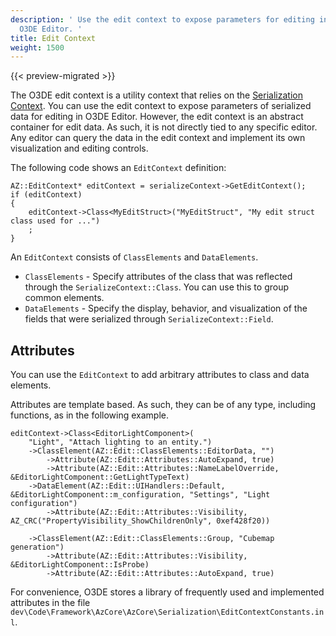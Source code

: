 ```yaml
---
description: ' Use the edit context to expose parameters for editing in Open 3D Engine''s
  O3DE Editor. '
title: Edit Context
weight: 1500
---
```


{{< preview-migrated >}}

The O3DE edit context is a utility context that relies on the [Serialization Context](/docs/user-guide/engine/serialization/entity-system-reflection-serialization-context.md)\. You can use the edit context to expose parameters of serialized data for editing in O3DE Editor\. However, the edit context is an abstract container for edit data\. As such, it is not directly tied to any specific editor\. Any editor can query the data in the edit context and implement its own visualization and editing controls\.

The following code shows an `EditContext` definition:

```
AZ::EditContext* editContext = serializeContext->GetEditContext();
if (editContext)
{
    editContext->Class<MyEditStruct>("MyEditStruct", "My edit struct class used for ...")
    ;
}
```

An `EditContext` consists of `ClassElements` and `DataElements`\.
+ `ClassElements` - Specify attributes of the class that was reflected through the `SerializeContext::Class`\. You can use this to group common elements\.
+ `DataElements` - Specify the display, behavior, and visualization of the fields that were serialized through `SerializeContext::Field`\.

## Attributes 

You can use the `EditContext` to add arbitrary attributes to class and data elements\.

Attributes are template based\. As such, they can be of any type, including functions, as in the following example\.

```
editContext->Class<EditorLightComponent>(
	"Light", "Attach lighting to an entity.")
	->ClassElement(AZ::Edit::ClassElements::EditorData, "")
		->Attribute(AZ::Edit::Attributes::AutoExpand, true)
		->Attribute(AZ::Edit::Attributes::NameLabelOverride, &EditorLightComponent::GetLightTypeText)
	->DataElement(AZ::Edit::UIHandlers::Default, &EditorLightComponent::m_configuration, "Settings", "Light configuration")
		->Attribute(AZ::Edit::Attributes::Visibility, AZ_CRC("PropertyVisibility_ShowChildrenOnly", 0xef428f20))

    ->ClassElement(AZ::Edit::ClassElements::Group, "Cubemap generation")
	    ->Attribute(AZ::Edit::Attributes::Visibility, &EditorLightComponent::IsProbe)
    	->Attribute(AZ::Edit::Attributes::AutoExpand, true)
```

For convenience, O3DE stores a library of frequently used and implemented attributes in the file `dev\Code\Framework\AzCore\AzCore\Serialization\EditContextConstants.inl`\.
